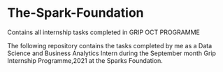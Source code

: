 # The-Spark-Foundation

Contains all internship tasks completed in GRIP OCT PROGRAMME

The following repository contains the tasks completed by me as a Data Science and Business Analytics Intern during the September month Grip Internship Programme,2021 at the Sparks Foundation.
